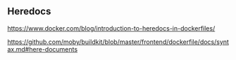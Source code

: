 ## Heredocs

https://www.docker.com/blog/introduction-to-heredocs-in-dockerfiles/

https://github.com/moby/buildkit/blob/master/frontend/dockerfile/docs/syntax.md#here-documents
